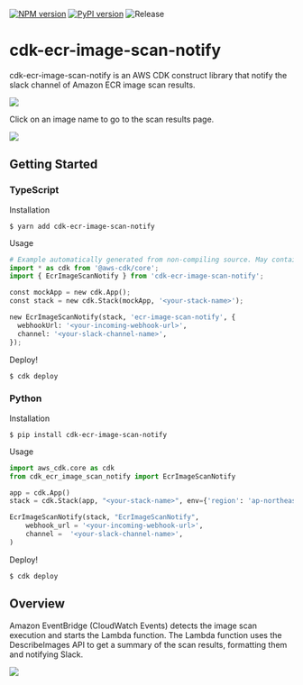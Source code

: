[![NPM version](https://badge.fury.io/js/cdk-ecr-image-scan-notify.svg)](https://badge.fury.io/js/cdk-ecr-image-scan-notify)
[![PyPI version](https://badge.fury.io/py/cdk-ecr-image-scan-notify.svg)](https://badge.fury.io/py/cdk-ecr-image-scan-notify)
![Release](https://github.com/hayao-k/cdk-ecr-image-scan-notify/workflows/release/badge.svg)

# cdk-ecr-image-scan-notify

cdk-ecr-image-scan-notify is an AWS CDK construct library that notify the slack channel of Amazon ECR image scan results.

![](https://github.com/hayao-k/ecr-image-scan-findings-to-slack/raw/master/docs/images/slack-notification.png)

Click on an image name to go to the scan results page.

![](https://github.com/hayao-k/ecr-image-scan-findings-to-slack/raw/master/docs/images/scan-result.png)

## Getting Started

### TypeScript

Installation

```
$ yarn add cdk-ecr-image-scan-notify
```

Usage

```python
# Example automatically generated from non-compiling source. May contain errors.
import * as cdk from '@aws-cdk/core';
import { EcrImageScanNotify } from 'cdk-ecr-image-scan-notify';

const mockApp = new cdk.App();
const stack = new cdk.Stack(mockApp, '<your-stack-name>');

new EcrImageScanNotify(stack, 'ecr-image-scan-notify', {
  webhookUrl: '<your-incoming-webhook-url>',
  channel: '<your-slack-channel-name>',
});
```

Deploy!

```
$ cdk deploy
```

### Python

Installation

```
$ pip install cdk-ecr-image-scan-notify
```

Usage

```py
import aws_cdk.core as cdk
from cdk_ecr_image_scan_notify import EcrImageScanNotify

app = cdk.App()
stack = cdk.Stack(app, "<your-stack-name>", env={'region': 'ap-northeast-1'})

EcrImageScanNotify(stack, "EcrImageScanNotify",
    webhook_url = '<your-incoming-webhook-url>',
    channel =  '<your-slack-channel-name>',
)
```

Deploy!

```
$ cdk deploy
```

## Overview

Amazon EventBridge (CloudWatch Events) detects the image scan execution and starts the Lambda function.
The Lambda function uses the DescribeImages API to get a summary of the scan results, formatting them and notifying Slack.

![](https://github.com/hayao-k/ecr-image-scan-findings-to-slack/raw/master/docs/images/architecture.png)
